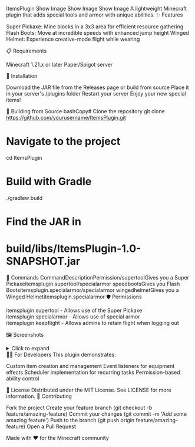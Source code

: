 ItemsPlugin
Show Image
Show Image
Show Image
A lightweight Minecraft plugin that adds special tools and armor with unique abilities.
✨ Features

Super Pickaxe: Mine blocks in a 3x3 area for efficient resource gathering
Flash Boots: Move at incredible speeds with enhanced jump height
Winged Helmet: Experience creative-mode flight while wearing

📋 Requirements

Minecraft 1.21.x or later
Paper/Spigot server

🚀 Installation

Download the JAR file from the Releases page or build from source
Place it in your server's /plugins folder
Restart your server
Enjoy your new special items!

🔧 Building from Source
bashCopy# Clone the repository
git clone https://github.com/yourusername/ItemsPlugin.git

# Navigate to the project
cd ItemsPlugin

# Build with Gradle
./gradlew build

# Find the JAR in
# build/libs/ItemsPlugin-1.0-SNAPSHOT.jar
📝 Commands
CommandDescriptionPermission/supertoolGives you a Super Pickaxeitemsplugin.supertool/specialarmor speedbootsGives you Flash Bootsitemsplugin.specialarmor/specialarmor wingedhelmetGives you a Winged Helmetitemsplugin.specialarmor
🛡️ Permissions

itemsplugin.supertool - Allows use of the Super Pickaxe
itemsplugin.specialarmor - Allows use of special armor
itemsplugin.keepflight - Allows admins to retain flight when logging out

🖼️ Screenshots
<details>
<summary>Click to expand</summary>
Show Image
Breaking multiple blocks at once with the Super Pickaxe
Show Image
Player using Flash Boots and Winged Helmet
</details>
👩‍💻 For Developers
This plugin demonstrates:

Custom item creation and management
Event listeners for equipment effects
Scheduler implementation for recurring tasks
Permission-based ability control

📄 License
Distributed under the MIT License. See LICENSE for more information.
🤝 Contributing

Fork the project
Create your feature branch (git checkout -b feature/amazing-feature)
Commit your changes (git commit -m 'Add some amazing feature')
Push to the branch (git push origin feature/amazing-feature)
Open a Pull Request


Made with ❤️ for the Minecraft community
